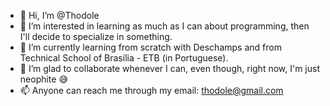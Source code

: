 - 👋 Hi, I’m @Thodole
- 👀 I’m interested in learning as much as I can about programming, then I'll decide to specialize in something.
- 🌱 I’m currently learning from scratch with Deschamps and from Technical School of Brasília - ETB (in Portuguese).
- 💞️ I’m glad to collaborate whenever I can, even though, right now, I'm just neophite 😅
- 📫 Anyone can reach me through my email: thodole@gmail.com

